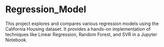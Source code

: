 # Regression_Model
This project explores and compares various regression models using the California Housing dataset. It provides a hands-on implementation of techniques like Linear Regression, Random Forest, and SVR in a Jupyter Notebook.
